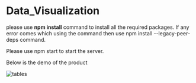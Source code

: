 # Data_Visualization

please use <b>npm install</b> command to install all the required packages. If any error comes which using the command then use npm install --legacy-peer-deps command. <br>

Please use npm start to start the server.

Below is the demo of the product



![tables](https://github.com/GovindaPedhiwal/Data_Visualization/assets/29222029/5c680416-a857-4ea5-9c0f-4f85b9562e6a)
